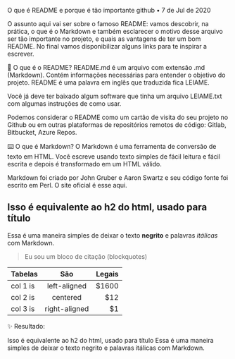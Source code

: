 
O que é README e porque é tão importante
github
•
7 de Jul de 2020

O assunto aqui vai ser sobre o famoso README: vamos descobrir, na prática, o que é o Markdown e também esclarecer o motivo desse arquivo ser tão importante no projeto, e quais as vantagens de ter um bom README. No final vamos disponibilizar alguns links para te inspirar a escrever.

📝 O que é o README?
README.md é um arquivo com extensão .md (Markdown). Contém informações necessárias para entender o objetivo do projeto. README é uma palavra em inglês que traduzida fica LEIAME.

Você já deve ter baixado algum software que tinha um arquivo LEIAME.txt com algumas instruções de como usar.

Podemos considerar o README como um cartão de visita do seu projeto no Github ou em outras plataformas de repositórios remotos de código: Gitlab, Bitbucket, Azure Repos.

⌨️ O que é Markdown?
O Markdown é uma ferramenta de conversão de texto em HTML. Você escreve usando texto simples de fácil leitura e fácil escrita e depois é transformado em um HTML válido.

Markdown foi criado por John Gruber e Aaron Swartz e seu código fonte foi escrito em Perl. O site oficial é esse aqui.



## Isso é equivalente ao h2 do html, usado para título
Essa é uma maneira simples de deixar o texto **negrito** e palavras *itálicas* com Markdown.



> Eu sou um bloco de citação (blockquotes)


| Tabelas  |      São      |  Legais |
|----------|:-------------:|------:|
| col 1 is |  left-aligned | $1600 |
| col 2 is |    centered   |   $12 |
| col 3 is | right-aligned |    $1 |
✨ Resultado:

Isso é equivalente ao h2 do html, usado para título
Essa é uma maneira simples de deixar o texto negrito e palavras itálicas com Markdown.
